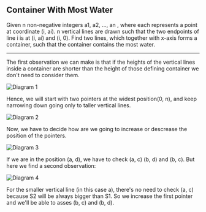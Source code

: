## Container With Most Water

Given n non-negative integers a1, a2, ..., an , where each represents a point at coordinate (i, ai). n vertical lines are drawn such that the two endpoints of line i is at (i, ai) and (i, 0). Find two lines, which together with x-axis forms a container, such that the container contains the most water.
- - -


The first observation we can make is that if the heights of the vertical lines inside a container are shorter than the height of those defining container we don't need to consider them.

![Diagram 1](https://imgur.com/T8ZXEZ5.png)


Hence, we will start with two pointers at the widest position(0, n), and keep narrowing down going only to taller vertical lines.

![Diagram 2](https://imgur.com/kL8JCyi.png)


Now, we have to decide how are we going to increase or descrease the position of the pointers. 

![Diagram 3](https://imgur.com/sRxTBlm.png)


If we are in the position (a, d), we have to check (a, c) (b, d) and (b, c). But here we find a second observation:

![Diagram 4](https://imgur.com/89HItDy.png)

For the smaller vertical line (in this case a), there's no need to check (a, c) because S2 will be always bigger than S1. So we increase the first pointer and we'll be able to asses (b, c) and (b, d).






